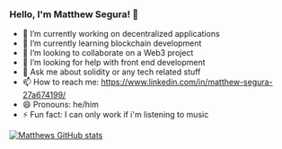 ### Hello, I'm Matthew Segura! 👋

- 🔭 I’m currently working on decentralized applications
- 🌱 I’m currently learning blockchain development 
- 👯 I’m looking to collaborate on a Web3 project
- 🤔 I’m looking for help with front end development 
- 💬 Ask me about solidity or any tech related stuff 
- 📫 How to reach me: https://www.linkedin.com/in/matthew-segura-27a674199/
- 😄 Pronouns: he/him 
- ⚡ Fun fact: I can only work if i'm listening to music 

[![Matthews GitHub stats](https://github-readme-stats.vercel.app/api?username=mattsegura)](https://github.com/mattsegura/github-readme-stats)
